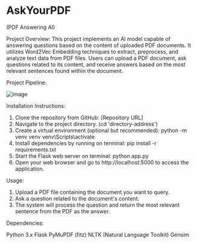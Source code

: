 # AskYourPDF
(PDF Answering AI)

Project Overview:
This project implements an AI model capable of answering questions based on the content of uploaded PDF documents. It utilizes Word2Vec Embedding techniques to extract, preprocess, and analyze text data from PDF files. Users can upload a PDF document, ask questions related to its content, and receive answers based on the most relevant sentences found within the document.

Project Pipeline:

![image](https://github.com/extraterrestrialhuman/AskYourPDF/assets/113041704/03aeb9a5-e4d8-48d5-8cf9-6e76e8dc7a1c)


Installation Instructions:

1. Clone the repository from GitHub: [Repository URL]
2. Navigate to the project directory. (cd 'directory-address')
3. Create a virtual environment (optional but recommended):
    python -m venv venv
    venv\Scripts\activate
4. Install dependencies by running on terminal:
    pip install -r requirements.txt
5. Start the Flask web server on terminal:
    python app.py
6. Open your web browser and go to http://localhost:5000 to access the application.

Usage:

1. Upload a PDF file containing the document you want to query.
2. Ask a question related to the document's content.
3. The system will process the question and return the most relevant sentence from the PDF as the answer.

Dependencies:

Python 3.x
Flask
PyMuPDF (fitz)
NLTK (Natural Language Toolkit)
Gensim

